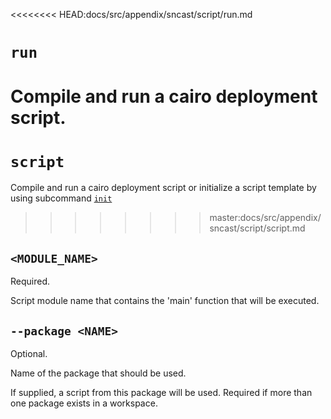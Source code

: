 <<<<<<<< HEAD:docs/src/appendix/sncast/script/run.md
# `run`
Compile and run a cairo deployment script.
========
# `script`
Compile and run a cairo deployment script or initialize a script template by using subcommand [`init`](./init.md)
>>>>>>>> master:docs/src/appendix/sncast/script/script.md

## `<MODULE_NAME>`
Required.

Script module name that contains the 'main' function that will be executed.

## `--package <NAME>`
Optional.

Name of the package that should be used.

If supplied, a script from this package will be used. Required if more than one package exists in a workspace.
